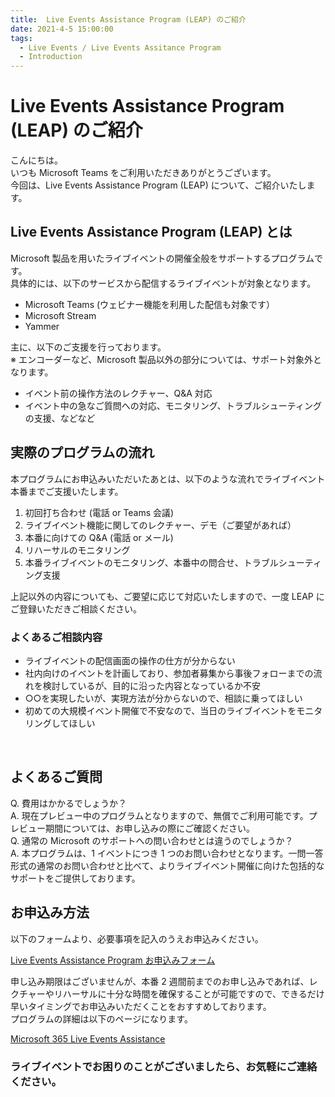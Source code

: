 ```yaml
---
title:  Live Events Assistance Program (LEAP) のご紹介
date: 2021-4-5 15:00:00
tags:
  - Live Events / Live Events Assitance Program
  - Introduction
---
```



#  Live Events Assistance Program (LEAP) のご紹介

こんにちは。
<br>いつも Microsoft Teams をご利用いただきありがとうございます。
<br>今回は、Live Events Assistance Program (LEAP) について、ご紹介いたします。
<br>

## Live Events Assistance Program (LEAP) とは
Microsoft 製品を用いたライブイベントの開催全般をサポートするプログラムです。
<br>具体的には、以下のサービスから配信するライブイベントが対象となります。
- Microsoft Teams (ウェビナー機能を利用した配信も対象です）
- Microsoft Stream
- Yammer

主に、以下のご支援を行っております。
<br>※ エンコーダーなど、Microsoft 製品以外の部分については、サポート対象外となります。
 - イベント前の操作方法のレクチャー、Q&A 対応
 - イベント中の急なご質問への対応、モニタリング、トラブルシューティングの支援、などなど
 
## 実際のプログラムの流れ
本プログラムにお申込みいただいたあとは、以下のような流れでライブイベント本番までご支援いたします。

1. 初回打ち合わせ (電話 or Teams 会議)
2. ライブイベント機能に関してのレクチャー、デモ（ご要望があれば）
3. 本番に向けての Q&A (電話 or メール)
4. リハーサルのモニタリング
5. 本番ライブイベントのモニタリング、本番中の問合せ、トラブルシューティング支援

上記以外の内容についても、ご要望に応じて対応いたしますので、一度 LEAP にご登録いただきご相談ください。
<br>

### よくあるご相談内容
 - ライブイベントの配信画面の操作の仕方が分からない
 - 社内向けのイベントを計画しており、参加者募集から事後フォローまでの流れを検討しているが、目的に沿った内容となっているか不安
 - ○○を実現したいが、実現方法が分からないので、相談に乗ってほしい
 - 初めての大規模イベント開催で不安なので、当日のライブイベントをモニタリングしてほしい
<br>

## よくあるご質問
Q. 費用はかかるでしょうか？
<br>A. 現在プレビュー中のプログラムとなりますので、無償でご利用可能です。プレビュー期間については、お申し込みの際にご確認ください。
<br>
Q. 通常の Microsoft のサポートへの問い合わせとは違うのでしょうか？
<br>A. 本プログラムは、1 イベントにつき 1 つのお問い合わせとなります。一問一答形式の通常のお問い合わせと比べて、よりライブイベント開催に向けた包括的なサポートをご提供しております。
<br>

## お申込み方法
以下のフォームより、必要事項を記入のうえお申込みください。

[Live Events Assistance Program お申込みフォーム](https://forms.office.com/Pages/ResponsePage.aspx?id=v4j5cvGGr0GRqy180BHbRyDjDy_PXI5OtUv8Q_mW3a5UOUZYOTg2TjZMQzRSWTFUVFU4S0YyT1dORiQlQCN0PWcu)

申し込み期限はございませんが、本番 2 週間前までのお申し込みであれば、レクチャーやリハーサルに十分な時間を確保することが可能ですので、できるだけ早いタイミングでお申込みいただくことをおすすめしております。
<br>
プログラムの詳細は以下のページになります。

[Microsoft 365 Live Events Assistance](https://docs.microsoft.com/ja-jp/stream/live-events-assistance)



### ライブイベントでお困りのことがございましたら、お気軽にご連絡ください。






